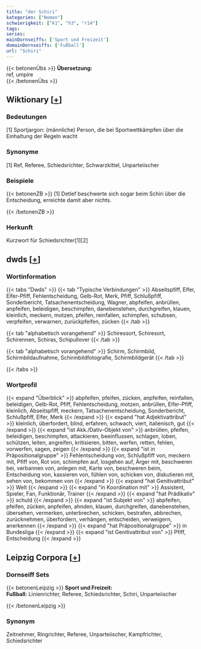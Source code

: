 ```yaml
---
title: "der Schiri"
kategorien: ["Nomen"]
schwierigkeit: ["k1", "h3", "r14"]
tags:
series:
mainDornseiffs: ['Sport und Freizeit']
domainDornseiffs: ['Fußball']
url: "Schiri"
---
```


{{< betonenÜbs >}}
**Übersetzung:**  
ref, umpire  
{{< /betonenÜbs >}}

## Wiktionary [[+](https://de.wiktionary.org/wiki/Schiri)]

### Bedeutungen
[1] Sportjargon: (männliche) Person, die bei Sportwettkämpfen über die Einhaltung der Regeln wacht  

### Synonyme
[1] Ref, Referee, Schiedsrichter, Schwarzkittel, Unparteiischer  

### Beispiele
{{< betonenZB >}}
[1] Detlef beschwerte sich sogar beim Schiri über die Entscheidung, erreichte damit aber nichts.  

{{< /betonenZB >}}
### Herkunft
Kurzwort für Schiedsrichter[1][2]  



## dwds [[+](https://www.dwds.de/wb/Schiri)]

### Wortinformation
{{< tabs "Dwds" >}}
{{< tab "Typische Verbindungen" >}}
Abseitspfiff, Elfer, Elfer-Pfiff, Fehlentscheidung, Gelb-Rot, Merk, Pfiff, Schlußpfiff, Sonderbericht, Tatsachenentscheidung, Wagner, abpfeifen, anbrüllen, anpfeifen, beleidigen, beschimpfen, danebenstehen, durchgreifen, klauen, kleinlich, meckern, motzen, pfeifen, reinfallen, schimpfen, schubsen, verpfeifen, verwarnen, zurückpfeifen, zücken
{{< /tab >}}

{{< tab "alphabetisch vorangehend" >}}
Schiressort, Schiresort, Schirennen, Schiras, Schipullover
{{< /tab >}}

{{< tab "alphabetisch vorangehend" >}}
Schirm, Schirmbild, Schirmbildaufnahme, Schirmbildfotografie, Schirmbildgerät
{{< /tab >}}

{{< /tabs >}}

### Wortprofil
{{< expand "Überblick" >}} abpfeifen, pfeifen, zücken, anpfeifen, reinfallen, beleidigen, Gelb-Rot, Pfiff, Fehlentscheidung, motzen, anbrüllen, Elfer-Pfiff, kleinlich, Abseitspfiff, meckern, Tatsachenentscheidung, Sonderbericht, Schlußpfiff, Elfer, Merk {{< /expand >}}
{{< expand "hat Adjektivattribut" >}} kleinlich, überfordert, blind, erfahren, schwach, viert, italienisch, gut {{< /expand >}}
{{< expand "ist Akk./Dativ-Objekt von" >}} anbrüllen, pfeifen, beleidigen, beschimpfen, attackieren, beeinflussen, schlagen, loben, schützen, leiten, angreifen, kritisieren, bitten, werfen, retten, fehlen, vorwerfen, sagen, zeigen {{< /expand >}}
{{< expand "ist in Präpositionalgruppe" >}} Fehlentscheidung von, Schlußpfiff von, meckern mit, Pfiff von, Rot von, schimpfen auf, losgehen auf, Ärger mit, beschweren bei, verbannen von, anlegen mit, Karte von, beschweren beim, Entscheidung von, kassieren von, fühlen von, schicken von, diskutieren mit, sehen von, bekommen von {{< /expand >}}
{{< expand "hat Genitivattribut" >}} Welt {{< /expand >}}
{{< expand "in Koordination mit" >}} Assistent, Spieler, Fan, Funktionär, Trainer {{< /expand >}}
{{< expand "hat Prädikativ" >}} schuld {{< /expand >}}
{{< expand "ist Subjekt von" >}} abpfeifen, pfeifen, zücken, anpfeifen, ahnden, klauen, durchgreifen, danebenstehen, übersehen, vermerken, unterbrechen, schicken, bestrafen, abbrechen, zurücknehmen, überfordern, verhängen, entscheiden, verweigern, anerkennen {{< /expand >}}
{{< expand "hat Präpositionalgruppe" >}} in Bundesliga {{< /expand >}}
{{< expand "ist Genitivattribut von" >}} Pfiff, Entscheidung {{< /expand >}}

## Leipzig Corpora [[+](https://corpora.uni-leipzig.de/en/res?word=Schiri&corpusId=deu_newscrawl-public_2018)]

### Dornseiff Sets
{{< betonenLeipzig >}}
**Sport und Freizeit:**  
**Fußball:** Linienrichter, Referee, Schiedsrichter, Schiri, Unparteiischer  

{{< /betonenLeipzig >}}

### Synonym
Zeitnehmer, Ringrichter, Referee, Unparteiischer, Kampfrichter, Schiedsrichter

